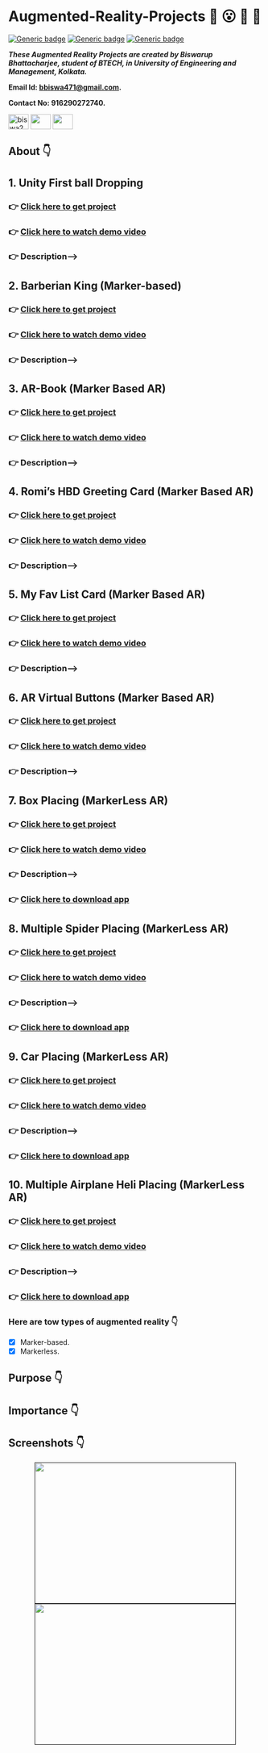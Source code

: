 # Augmented-Reality-Projects :star_struck: :open_mouth: :running: :star2:

[![Generic badge](https://img.shields.io/badge/augmented-reality-blueviolet)](https://shields.io/) [![Generic badge](https://img.shields.io/badge/Markerless-AR-yellow)](https://shields.io/) [![Generic badge](https://img.shields.io/badge/Marker--based-AR-critical)](https://shields.io/)
<br>

***These Augmented Reality Projects are created by Biswarup Bhattacharjee, student of BTECH, in University of Engineering and Management, Kolkata.***

**Email Id: bbiswa471@gmail.com.** 

**Contact No: 916290272740.** 


<p align="left">
<a href="https://www.facebook.com/profile.php?id=100070395300810" target="blank"><img align="center" src="https://cdn.jsdelivr.net/npm/simple-icons@3.0.1/icons/facebook.svg" alt="biswa2210" height="30" width="40" /></a>
<a href="https://instagram.com/biswarup2210" target="blank"><img align="center" src="https://cdn.jsdelivr.net/npm/simple-icons@3.0.1/icons/instagram.svg" alt="" height="30" width="40" /></a>
<a href="https://github.com/biswa2210" target="blank"><img align="center" src="https://cdn.jsdelivr.net/npm/simple-icons@3.0.1/icons/github.svg" alt="" height="30" width="40" /></a>
</p>

## About :point_down: 

<div align="justified">
    
    
## 1. Unity First ball Dropping
### :point_right: <a href="https://drive.google.com/file/d/1jW0mBl5U3HxKHYOk21np8VTleaVthiqK/view">Click here to get project</a>
### :point_right: <a href="">Click here to watch demo video</a>
### :point_right: Description-->

## 2. Barberian King (Marker-based)
### :point_right: <a href="">Click here to get project</a>
### :point_right: <a href="https://www.youtube.com/watch?v=bmEUttjNySc&list=PL0lbDlMJ1h4hOjuRuo6K1uMTwxRTrwBZ9&index=2">Click here to watch demo video</a>
### :point_right: Description-->

## 3. AR-Book (Marker Based AR) 
### :point_right: <a href="">Click here to get project</a>
### :point_right: <a href="https://www.youtube.com/watch?v=3qP42WlmMzQ&list=PL0lbDlMJ1h4hOjuRuo6K1uMTwxRTrwBZ9&index=2">Click here to watch demo video</a>
### :point_right: Description-->

## 4. Romi’s HBD Greeting Card (Marker Based AR)
### :point_right: <a href="https://drive.google.com/file/d/1n44HmGa0aR5J5vJmeHFyjsHH9Xm1lN_5/view">Click here to get project</a>
### :point_right: <a href="https://www.youtube.com/watch?v=OkjPuTc7F28&list=PL0lbDlMJ1h4hOjuRuo6K1uMTwxRTrwBZ9&index=3">Click here to watch demo video</a>
### :point_right: Description-->

## 5. My Fav List Card (Marker Based AR) 
### :point_right: <a href="https://drive.google.com/file/d/1MweqA8uXZPU_JIaGCtudFALyEenDXLIB/view">Click here to get project</a>
### :point_right: <a href="https://www.youtube.com/watch?v=wpvzp7GqWB4&list=PL0lbDlMJ1h4hOjuRuo6K1uMTwxRTrwBZ9&index=5">Click here to watch demo video</a>
### :point_right: Description-->

## 6. AR Virtual Buttons (Marker Based AR) 
### :point_right: <a href="">Click here to get project</a>
### :point_right: <a href="https://www.youtube.com/watch?v=Rt7nltykzWA&list=PL0lbDlMJ1h4hOjuRuo6K1uMTwxRTrwBZ9&index=5">Click here to watch demo video</a>
### :point_right: Description-->

## 7. Box Placing (MarkerLess AR) 
### :point_right: <a href="">Click here to get project</a>
### :point_right: <a href="https://www.youtube.com/watch?v=fqHgjUFmVtQ&list=PL0lbDlMJ1h4hOjuRuo6K1uMTwxRTrwBZ9&index=8">Click here to watch demo video</a>
### :point_right: Description-->
### :point_right: <a href="">Click here to download app</a>

## 8. Multiple Spider Placing (MarkerLess AR) 
### :point_right: <a href="">Click here to get project</a>
### :point_right: <a href="https://www.youtube.com/watch?v=NZ9W4qDoX2Q&list=PL0lbDlMJ1h4hOjuRuo6K1uMTwxRTrwBZ9&index=6">Click here to watch demo video</a>
### :point_right: Description-->
### :point_right: <a href="">Click here to download app</a>

## 9. Car Placing (MarkerLess AR) 
### :point_right: <a href="">Click here to get project</a>
### :point_right: <a href="https://www.youtube.com/watch?v=j_5T-xIePNE&list=PL0lbDlMJ1h4hOjuRuo6K1uMTwxRTrwBZ9&index=7">Click here to watch demo video</a>
### :point_right: Description-->
### :point_right: <a href="">Click here to download app</a>

## 10.	Multiple Airplane Heli Placing (MarkerLess AR)  
### :point_right: <a href="">Click here to get project</a>
### :point_right: <a href="https://www.youtube.com/watch?v=9iHeGCS5efI&list=PL0lbDlMJ1h4hOjuRuo6K1uMTwxRTrwBZ9&index=9">Click here to watch demo video</a>
### :point_right: Description-->
### :point_right: <a href="">Click here to download app</a>

</div>

### Here are tow types of augmented reality :point_down:

- [x] Marker-based.
- [x] Markerless.

## Purpose :point_down:

<div align="justified">

</div>

## Importance :point_down:

<div align="justified">

</div>
    
## Screenshots :point_down: 

<div align="center">
    
<a href=""><img src="" width="400" height= "280"></a> <a href=""><img src="" width="400" height= "280"></a>

</div>


